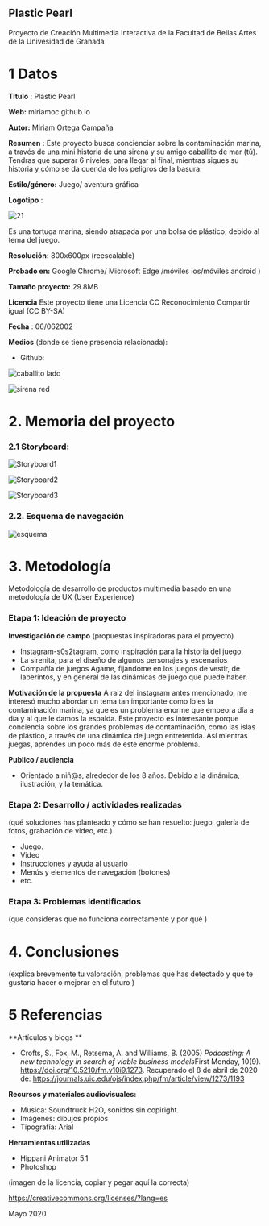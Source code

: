 ## Plastic Pearl

Proyecto de Creación Multimedia Interactiva de la  Facultad de Bellas Artes de la Univesidad de Granada



# 1 Datos 



**Titulo** : Plastic Pearl

**Web:**   miriamoc.github.io

**Autor:**  Miriam Ortega Campaña

**Resumen** : Este proyecto busca concienciar sobre la contaminación marina, a través de una mini historia de una sirena y su amigo caballito de mar (tú). Tendras que superar 6 niveles, para llegar al final, mientras sigues su historia y cómo se da cuenda de los peligros de la basura.

**Estilo/género:**  Juego/ aventura gráfica

**Logotipo** : 

![21](https://user-images.githubusercontent.com/106731684/171935990-81197dd0-92c5-4560-9a0b-718b71c9aba3.png)

Es una tortuga marina, siendo atrapada por una bolsa de plástico, debido al tema del juego.


**Resolución:** 800x600px (reescalable)

**Probado en:**   Google Chrome/ Microsoft Edge /móviles ios/móviles android )

**Tamaño proyecto:** 29.8MB 

**Licencia** Este proyecto tiene una Licencia CC Reconocimiento Compartir igual (CC BY-SA)

**Fecha** : 06/062002

**Medios** (donde se tiene presencia relacionada):

- Github:

![caballito lado](https://user-images.githubusercontent.com/106731684/172136606-ef19e1a8-d61d-41b8-acdc-22c6bf130720.png)



![sirena red](https://user-images.githubusercontent.com/106731684/172136617-46201de2-c6fd-4a23-8157-731fb6e62aab.png)




# 2. Memoria del proyecto 

### 2.1 Storyboard: 

![Storyboard1](https://user-images.githubusercontent.com/106731684/172019940-69e98ee7-f7a9-4fb2-921a-2560c3db84df.png)


![Storyboard2](https://user-images.githubusercontent.com/106731684/172019945-0ea44f80-7a6f-412c-829b-8fa7398716a5.png)


![Storyboard3](https://user-images.githubusercontent.com/106731684/172019948-ed378b2b-dc17-4e31-b5a7-10ed450ee835.png)



### 2.2. Esquema de navegación 

![esquema](https://user-images.githubusercontent.com/106731684/172019996-1ae5c339-2ac9-4a15-9ea0-a52c3e39e827.png)



# 3. Metodología

Metodología de desarrollo de productos multimedia basado en una metodología de UX (User Experience)



### Etapa 1: Ideación de proyecto

**Investigación de campo** (propuestas inspiradoras para el proyecto)

- Instagram-s0s2tagram, como inspiración para la historia del juego.
- La sirenita, para el diseño de algunos personajes y escenarios
- Compañía de juegos Agame, fijandome en los juegos de vestir, de laberintos, y en general de las dinámicas de juego que puede haber.



**Motivación de la propuesta** 
A raiz del instagram antes mencionado, me interesó mucho abordar un tema tan importante como lo es la contaminación marina, ya que es un problema enorme que empeora día a día y al que le damos la espalda. 
Este  proyecto es interesante porque conciencia sobre los grandes problemas de contaminación, como las islas de plástico, a través de una dinámica de juego entretenida. Así mientras juegas, aprendes un poco más de este enorme problema.



**Publico / audiencia**

- Orientado a niñ@s, alrededor de los 8 años. Debido a la dinámica, ilustración, y la temática.





### Etapa 2: Desarrollo / actividades realizadas

(qué soluciones has planteado y cómo se han resuelto: juego, galería de fotos, grabación de video, etc.)

- Juego. 
- Video 
- Instrucciones y ayuda al usuario 
- Menús y elementos de navegación (botones)
- etc.



### Etapa 3: Problemas identificados

(que consideras que no  funciona correctamente y por qué )



# 4. Conclusiones 

(explica brevemente tu valoración, problemas que has detectado y que te gustaría hacer o mejorar en el futuro )







# 5 Referencias 

**Artículos y blogs ** 

- Crofts, S., Fox, M., Retsema, A. and Williams, B. (2005) *Podcasting: A new technology in search of viable business models*First Monday, 10(9). https://doi.org/10.5210/fm.v10i9.1273. Recuperado el 8 de abril de 2020 de: https://journals.uic.edu/ojs/index.php/fm/article/view/1273/1193

**Recursos y materiales audiovisuales:**

* Musica:  Soundtruck H2O, sonidos sin copiright.
* Imágenes:  dibujos propios
* Tipografía: Arial

**Herramientas utilizadas**

- Hippani Animator 5.1
- Photoshop



(imagen de la licencia, copiar y pegar aquí la correcta)

https://creativecommons.org/licenses/?lang=es

Mayo 2020
